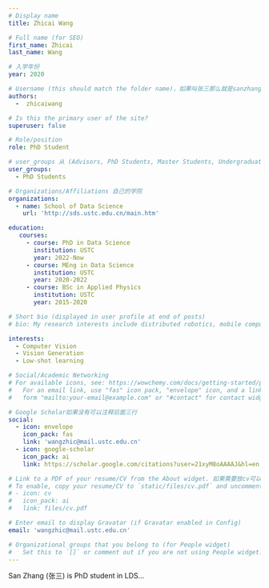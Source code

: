 ```yaml
---
# Display name
title: Zhicai Wang

# Full name (for SEO)
first_name: Zhicai
last_name: Wang

# 入学年份
year: 2020

# Username (this should match the folder name)，如果叫张三那么就是sanzhang
authors:
  -  zhicaiwang

# Is this the primary user of the site? 
superuser: false

# Role/position 
role: PhD Student

# user_groups 从 (Advisors, PhD Students, Master Students, Undergraduate) 从这四个里面选
user_groups:
  - PhD Students

# Organizations/Affiliations 自己的学院
organizations:
  - name: School of Data Science 
    url: 'http://sds.ustc.edu.cn/main.htm'

education:
   courses:
     - course: PhD in Data Science 
       institution: USTC
       year: 2022-Now
     - course: MEng in Data Science 
       institution: USTC
       year: 2020-2022
     - course: BSc in Applied Physics
       institution: USTC
       year: 2015-2020

# Short bio (displayed in user profile at end of posts)
# bio: My research interests include distributed robotics, mobile computing and programmable matter.

interests:
  - Computer Vision
  - Vision Generation
  - Low-shot learning

# Social/Academic Networking
# For available icons, see: https://wowchemy.com/docs/getting-started/page-builder/#icons
#   For an email link, use "fas" icon pack, "envelope" icon, and a link in the
#   form "mailto:your-email@example.com" or "#contact" for contact widget.

# Google Scholar如果没有可以注释后面三行
social:
  - icon: envelope
    icon_pack: fas
    link: 'wangzhic@mail.ustc.edu.cn'
  - icon: google-scholar
    icon_pack: ai
    link: https://scholar.google.com/citations?user=21xyM8oAAAAJ&hl=en

# Link to a PDF of your resume/CV from the About widget. 如果需要放cv可以发给我
# To enable, copy your resume/CV to `static/files/cv.pdf` and uncomment the lines below.
# - icon: cv
#   icon_pack: ai
#   link: files/cv.pdf

# Enter email to display Gravatar (if Gravatar enabled in Config)
email: 'wangzhic@mail.ustc.edu.cn'

# Organizational groups that you belong to (for People widget)
#   Set this to `[]` or comment out if you are not using People widget.
---
```


San Zhang (张三) is  PhD student in LDS...
